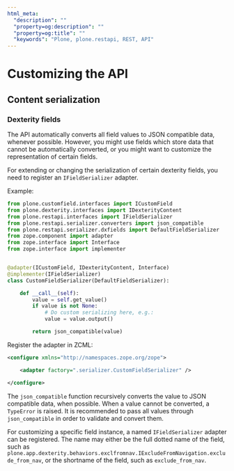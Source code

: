 ```yaml
---
html_meta:
  "description": ""
  "property=og:description": ""
  "property=og:title": ""
  "keywords": "Plone, plone.restapi, REST, API"
---
```


# Customizing the API


## Content serialization


### Dexterity fields

The API automatically converts all field values to JSON compatible data, whenever possible.
However, you might use fields which store data that cannot be automatically converted, or you might want to customize the representation of certain fields.

For extending or changing the serialization of certain dexterity fields, you need to register an `IFieldSerializer` adapter.

Example:

```python
from plone.customfield.interfaces import ICustomField
from plone.dexterity.interfaces import IDexterityContent
from plone.restapi.interfaces import IFieldSerializer
from plone.restapi.serializer.converters import json_compatible
from plone.restapi.serializer.dxfields import DefaultFieldSerializer
from zope.component import adapter
from zope.interface import Interface
from zope.interface import implementer


@adapter(ICustomField, IDexterityContent, Interface)
@implementer(IFieldSerializer)
class CustomFieldSerializer(DefaultFieldSerializer):

    def __call__(self):
        value = self.get_value()
        if value is not None:
            # Do custom serializing here, e.g.:
            value = value.output()

        return json_compatible(value)
```

Register the adapter in ZCML:

```xml
<configure xmlns="http://namespaces.zope.org/zope">

    <adapter factory=".serializer.CustomFieldSerializer" />

</configure>
```

The `json_compatible` function recursively converts the value to JSON compatible data, when possible.
When a value cannot be converted, a `TypeError` is raised.
It is recommended to pass all values through `json_compatible` in order to validate and convert them.

For customizing a specific field instance, a named `IFieldSerializer` adapter can be registered.
The name may either be the full dotted name of the field, such as `plone.app.dexterity.behaviors.exclfromnav.IExcludeFromNavigation.exclude_from_nav`, or the shortname of the field, such as `exclude_from_nav`.
